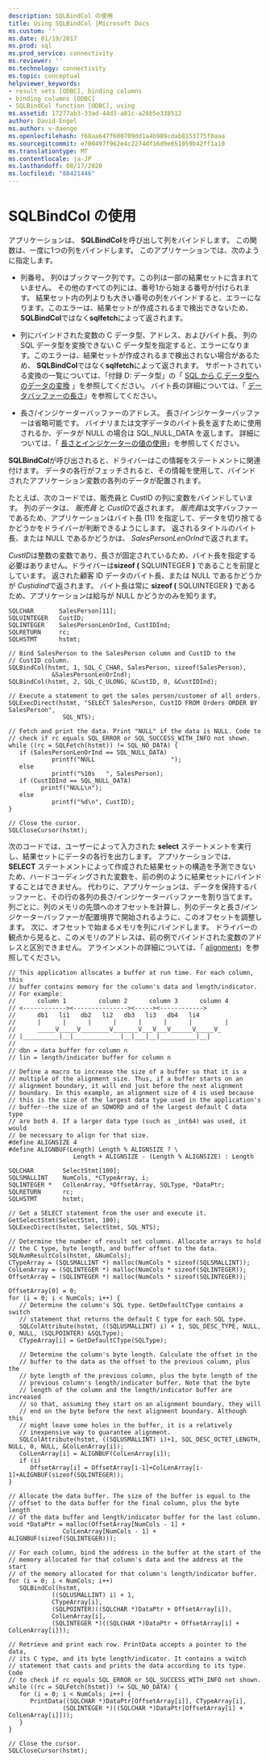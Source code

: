 ```yaml
---
description: SQLBindCol の使用
title: Using SQLBindCol |Microsoft Docs
ms.custom: ''
ms.date: 01/19/2017
ms.prod: sql
ms.prod_service: connectivity
ms.reviewer: ''
ms.technology: connectivity
ms.topic: conceptual
helpviewer_keywords:
- result sets [ODBC], binding columns
- binding columns [ODBC]
- SQLBindCol function [ODBC], using
ms.assetid: 17277ab3-33ad-44d3-a81c-a26b5e338512
author: David-Engel
ms.author: v-daenge
ms.openlocfilehash: f68aa647f600709dd1a4b989cdab8153775f0aaa
ms.sourcegitcommit: e700497f962e4c2274df16d9e651059b42ff1a10
ms.translationtype: MT
ms.contentlocale: ja-JP
ms.lasthandoff: 08/17/2020
ms.locfileid: "88421446"
---
```

# <a name="using-sqlbindcol"></a>SQLBindCol の使用
アプリケーションは、 **SQLBindCol**を呼び出して列をバインドします。 この関数は、一度に1つの列をバインドします。 このアプリケーションでは、次のように指定します。  
  
-   列番号。 列0はブックマーク列です。この列は一部の結果セットに含まれていません。 その他のすべての列には、番号1から始まる番号が付けられます。 結果セット内の列よりも大きい番号の列をバインドすると、エラーになります。このエラーは、結果セットが作成されるまで検出できないため、 **SQLBindCol**ではなく**sqlfetch**によって返されます。  
  
-   列にバインドされた変数の C データ型、アドレス、およびバイト長。 列の SQL データ型を変換できない C データ型を指定すると、エラーになります。このエラーは、結果セットが作成されるまで検出されない場合があるため、 **SQLBindCol**ではなく**sqlfetch**によって返されます。 サポートされている変換の一覧については、「付録 D: データ型」の「 [SQL から C データ型へのデータの変換](../../../odbc/reference/appendixes/converting-data-from-sql-to-c-data-types.md) 」を参照してください。 バイト長の詳細については、「 [データバッファーの長さ](../../../odbc/reference/develop-app/data-buffer-length.md)」を参照してください。  
  
-   長さ/インジケーターバッファーのアドレス。 長さ/インジケーターバッファーは省略可能です。 バイナリまたは文字データのバイト長を返すために使用されるか、データが NULL の場合は SQL_NULL_DATA を返します。 詳細については、「 [長さとインジケーターの値の使用](../../../odbc/reference/develop-app/using-length-and-indicator-values.md)」を参照してください。  
  
 **SQLBindCol**が呼び出されると、ドライバーはこの情報をステートメントに関連付けます。 データの各行がフェッチされると、その情報を使用して、バインドされたアプリケーション変数の各列のデータが配置されます。  
  
 たとえば、次のコードでは、販売員と CustID の列に変数をバインドしています。 列のデータは、 *販売員* と *CustID*で返されます。 *販売員*は文字バッファーであるため、アプリケーションはバイト長 (11) を指定して、データを切り捨てるかどうかをドライバーが判断できるようにします。 返されるタイトルのバイト長、または NULL であるかどうかは、 *SalesPersonLenOrInd*で返されます。  
  
 *CustID*は整数の変数であり、長さが固定されているため、バイト長を指定する必要はありません。ドライバーは**sizeof (** SQLUINTEGER **)** であることを前提としています。 返された顧客 ID データのバイト長、または NULL であるかどうかが *Custidind*で返されます。 バイト長は常に **sizeof (** SQLUINTEGER **)** であるため、アプリケーションは給与が NULL かどうかのみを知ります。  
  
```  
SQLCHAR       SalesPerson[11];  
SQLUINTEGER   CustID;  
SQLINTEGER    SalesPersonLenOrInd, CustIDInd;  
SQLRETURN     rc;  
SQLHSTMT      hstmt;  
  
// Bind SalesPerson to the SalesPerson column and CustID to the   
// CustID column.  
SQLBindCol(hstmt, 1, SQL_C_CHAR, SalesPerson, sizeof(SalesPerson),  
            &SalesPersonLenOrInd);  
SQLBindCol(hstmt, 2, SQL_C_ULONG, &CustID, 0, &CustIDInd);  
  
// Execute a statement to get the sales person/customer of all orders.  
SQLExecDirect(hstmt, "SELECT SalesPerson, CustID FROM Orders ORDER BY SalesPerson",  
               SQL_NTS);  
  
// Fetch and print the data. Print "NULL" if the data is NULL. Code to   
// check if rc equals SQL_ERROR or SQL_SUCCESS_WITH_INFO not shown.  
while ((rc = SQLFetch(hstmt)) != SQL_NO_DATA) {  
   if (SalesPersonLenOrInd == SQL_NULL_DATA)   
            printf("NULL                     ");  
   else   
            printf("%10s   ", SalesPerson);  
   if (CustIDInd == SQL_NULL_DATA)   
         printf("NULL\n");  
   else   
            printf("%d\n", CustID);  
}  
  
// Close the cursor.  
SQLCloseCursor(hstmt);  
```  
  
 次のコードでは、ユーザーによって入力された **select** ステートメントを実行し、結果セットにデータの各行を出力します。 アプリケーションでは、 **SELECT** ステートメントによって作成された結果セットの構造を予測できないため、ハードコーディングされた変数を、前の例のように結果セットにバインドすることはできません。 代わりに、アプリケーションは、データを保持するバッファーと、その行の各列の長さ/インジケーターバッファーを割り当てます。 列ごとに、列のメモリの先頭へのオフセットを計算し、列のデータと長さ/インジケーターバッファーが配置境界で開始されるように、このオフセットを調整します。 次に、オフセットで始まるメモリを列にバインドします。 ドライバーの観点から見ると、このメモリのアドレスは、前の例でバインドされた変数のアドレスと区別できません。 アラインメントの詳細については、「 [alignment](../../../odbc/reference/develop-app/alignment.md)」を参照してください。  
  
```  
// This application allocates a buffer at run time. For each column, this   
// buffer contains memory for the column's data and length/indicator.   
// For example:  
//      column 1         column 2      column 3      column 4  
// <------------><---------------><-----><------------>  
//      db1   li1   db2   li2   db3   li3   db4   li4  
//      |      |      |      |      |      |      |         |  
//      _____V_____V________V_______V___V___V______V_____V_  
// |__________|__|_____________|__|___|__|__________|__|  
//  
// dbn = data buffer for column n  
// lin = length/indicator buffer for column n  
  
// Define a macro to increase the size of a buffer so that it is a   
// multiple of the alignment size. Thus, if a buffer starts on an   
// alignment boundary, it will end just before the next alignment   
// boundary. In this example, an alignment size of 4 is used because   
// this is the size of the largest data type used in the application's   
// buffer--the size of an SDWORD and of the largest default C data type   
// are both 4. If a larger data type (such as _int64) was used, it would   
// be necessary to align for that size.  
#define ALIGNSIZE 4  
#define ALIGNBUF(Length) Length % ALIGNSIZE ? \  
                  Length + ALIGNSIZE - (Length % ALIGNSIZE) : Length  
  
SQLCHAR        SelectStmt[100];  
SQLSMALLINT    NumCols, *CTypeArray, i;  
SQLINTEGER *   ColLenArray, *OffsetArray, SQLType, *DataPtr;  
SQLRETURN      rc;   
SQLHSTMT       hstmt;  
  
// Get a SELECT statement from the user and execute it.  
GetSelectStmt(SelectStmt, 100);  
SQLExecDirect(hstmt, SelectStmt, SQL_NTS);  
  
// Determine the number of result set columns. Allocate arrays to hold   
// the C type, byte length, and buffer offset to the data.  
SQLNumResultCols(hstmt, &NumCols);  
CTypeArray = (SQLSMALLINT *) malloc(NumCols * sizeof(SQLSMALLINT));  
ColLenArray = (SQLINTEGER *) malloc(NumCols * sizeof(SQLINTEGER));  
OffsetArray = (SQLINTEGER *) malloc(NumCols * sizeof(SQLINTEGER));  
  
OffsetArray[0] = 0;  
for (i = 0; i < NumCols; i++) {  
   // Determine the column's SQL type. GetDefaultCType contains a switch   
   // statement that returns the default C type for each SQL type.  
   SQLColAttribute(hstmt, ((SQLUSMALLINT) i) + 1, SQL_DESC_TYPE, NULL, 0, NULL, (SQLPOINTER) &SQLType);  
   CTypeArray[i] = GetDefaultCType(SQLType);  
  
   // Determine the column's byte length. Calculate the offset in the   
   // buffer to the data as the offset to the previous column, plus the   
   // byte length of the previous column, plus the byte length of the   
   // previous column's length/indicator buffer. Note that the byte   
   // length of the column and the length/indicator buffer are increased   
   // so that, assuming they start on an alignment boundary, they will  
   // end on the byte before the next alignment boundary. Although this   
   // might leave some holes in the buffer, it is a relatively   
   // inexpensive way to guarantee alignment.  
   SQLColAttribute(hstmt, ((SQLUSMALLINT) i)+1, SQL_DESC_OCTET_LENGTH, NULL, 0, NULL, &ColLenArray[i]);  
   ColLenArray[i] = ALIGNBUF(ColLenArray[i]);  
   if (i)  
      OffsetArray[i] = OffsetArray[i-1]+ColLenArray[i-1]+ALIGNBUF(sizeof(SQLINTEGER));  
}  
  
// Allocate the data buffer. The size of the buffer is equal to the   
// offset to the data buffer for the final column, plus the byte length   
// of the data buffer and length/indicator buffer for the last column.  
void *DataPtr = malloc(OffsetArray[NumCols - 1] +  
               ColLenArray[NumCols - 1] + ALIGNBUF(sizeof(SQLINTEGER)));  
  
// For each column, bind the address in the buffer at the start of the   
// memory allocated for that column's data and the address at the start   
// of the memory allocated for that column's length/indicator buffer.  
for (i = 0; i < NumCols; i++)  
   SQLBindCol(hstmt,  
            ((SQLUSMALLINT) i) + 1,  
            CTypeArray[i],  
            (SQLPOINTER)((SQLCHAR *)DataPtr + OffsetArray[i]),  
            ColLenArray[i],  
            (SQLINTEGER *)((SQLCHAR *)DataPtr + OffsetArray[i] + ColLenArray[i]));  
  
// Retrieve and print each row. PrintData accepts a pointer to the data,   
// its C type, and its byte length/indicator. It contains a switch   
// statement that casts and prints the data according to its type. Code   
// to check if rc equals SQL_ERROR or SQL_SUCCESS_WITH_INFO not shown.  
while ((rc = SQLFetch(hstmt)) != SQL_NO_DATA) {  
   for (i = 0; i < NumCols; i++) {  
      PrintData((SQLCHAR *)DataPtr[OffsetArray[i]], CTypeArray[i],  
               (SQLINTEGER *)((SQLCHAR *)DataPtr[OffsetArray[i] + ColLenArray[i]]));  
   }  
}  
  
// Close the cursor.  
SQLCloseCursor(hstmt);  
```
